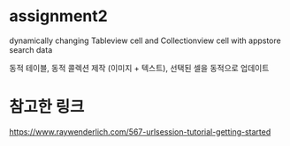 # assignment2
dynamically changing Tableview cell and Collectionview cell with appstore search data

동적 테이블, 동적 콜렉션 제작 (이미지 + 텍스트), 선택된 셀을 동적으로 업데이트
# 참고한 링크
https://www.raywenderlich.com/567-urlsession-tutorial-getting-started


